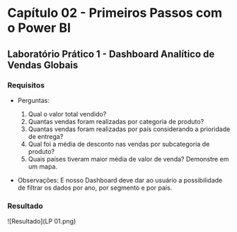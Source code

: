 # Capítulo 02 - Primeiros Passos com o Power BI

## Laboratório Prático 1 - Dashboard Analítico de Vendas Globais

### Requisitos

- Perguntas:
  1. Qual o valor total vendido?
  2. Quantas vendas foram realizadas por categoria de produto?
  3. Quantas vendas foram realizadas por país considerando a prioridade de entrega?
  4. Qual foi a média de desconto nas vendas por subcategoria de produto?
  5. Quais países tiveram maior média de valor de venda? Demonstre em um mapa.

- Observações:
  E nosso Dashboard deve dar ao usuário a possibilidade de filtrar os dados por ano, por segmento e por país.

### Resultado

![Resultado](LP 01.png)

